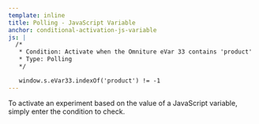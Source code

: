 ```yaml
---
template: inline
title: Polling - JavaScript Variable
anchor: conditional-activation-js-variable
js: |
  /*
   * Condition: Activate when the Omniture eVar 33 contains 'product'
   * Type: Polling
   */

   window.s.eVar33.indexOf('product') != -1
---
```


To activate an experiment based on the value of a JavaScript variable, simply enter the condition to check.
